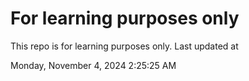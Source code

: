 # For learning purposes only
This repo is for learning purposes only.
Last updated at

Monday, November 4, 2024 2:25:25 AM

